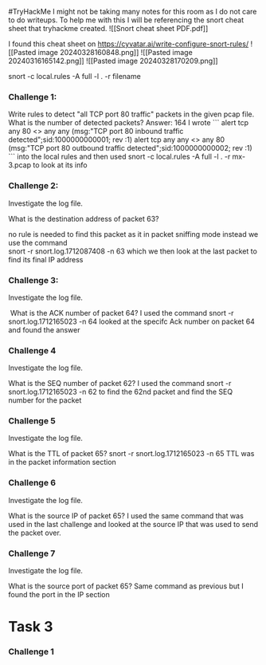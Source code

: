 #TryHackMe 
I might not be taking many notes for this room as I do not care to do writeups.
To help me with this I will be referencing the snort cheat sheet that tryhackme created.
![[Snort cheat sheet PDF.pdf]]

I found this cheat sheet on https://cyvatar.ai/write-configure-snort-rules/
![[Pasted image 20240328160848.png]]
![[Pasted image 20240316165142.png]]
![[Pasted image 20240328170209.png]]


snort -c local.rules -A full -l . -r filename

<h3> Challenge 1: </h3>
Write rules to detect "all TCP port 80 traffic" packets in the given pcap file. 
What is the number of detected packets?
Answer: 164
I wrote 
```
alert tcp any 80 <> any any (msg:"TCP port 80 inbound traffic detected";sid:1000000000001; rev :1)
alert tcp any any <> any 80 (msg:"TCP port 80 outbound traffic detected";sid:1000000000002; rev :1)
```
into the local rules and then used 
snort -c local.rules -A full -l . -r mx-3.pcap
to look at its info

<h3> Challenge 2: </h3> 
Investigate the log file.  

What is the destination address of packet 63?

no rule is needed to find this packet as it in packet sniffing mode instead we use the command <br> snort -r snort.log.1712087408 -n 63
which we then look at the last packet to find its final IP address

<h3> Challenge 3: </h3>
Investigate the log file.  

 What is the ACK number of packet 64?
I used the command 
snort -r snort.log.1712165023 -n 64
looked at the specifc Ack number on packet 64 and found the answer

<h3> Challenge 4 </h3>
Investigate the log file.  

What is the SEQ number of packet 62?
I used the command
snort -r snort.log.1712165023 -n 62
to find the 62nd packet and find the SEQ number for the packet

<h3> Challenge 5</h3>
Investigate the log file.  

What is the TTL of packet 65?
snort -r snort.log.1712165023 -n 65
TTL was in the packet information section

<h3> Challenge 6</h3>
Investigate the log file.  

What is the source IP of packet 65?
I used the same command that was used in the last challenge and looked at the source IP that was used to send the packet over.

<h3> Challenge 7 </h3>
Investigate the log file.  

What is the source port of packet 65?
Same command as previous but I found the port in the IP section

# Task 3

<h3> Challenge 1 </h3>
